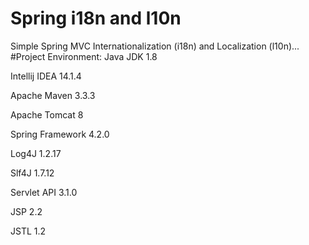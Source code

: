 # Spring i18n and l10n
Simple Spring MVC Internationalization (i18n) and Localization (l10n)...
#Project Environment:
Java JDK 1.8

Intellij IDEA 14.1.4

Apache Maven 3.3.3

Apache Tomcat 8

Spring Framework 4.2.0

Log4J 1.2.17

Slf4J 1.7.12

Servlet API 3.1.0

JSP 2.2

JSTL 1.2
